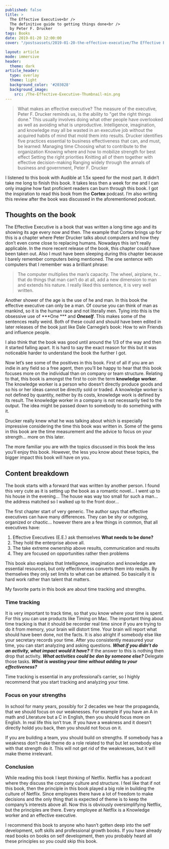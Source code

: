 ```yaml
---
published: false
title: >
  The Effective Executive<br />
  The definitive guide to getting things done<br />
  by Peter F. Drucker
tags: Books
date: 2019-01-20 12:00:00
cover: "/postsassets/2019-01-20-the-effective-executive/The Effective Executive Thumbnail-min.png"

layout: article
mode: immersive
header:
  theme: dark
article_header:
  type: overlay
  theme: light
  background_color: '#203028'
  background_image:
    src: /The-Effective-Executive-Thumbnail-min.png
---
```


> What makes an effective executive? The measure of the executive, Peter F. Drucker reminds us, is the ability to "get the right things done." This usually involves doing what other people have overlooked as well as avoiding what is unproductive. Intelligence, imagination, and knowledge may all be wasted in an executive job without the acquired habits of mind that mold them into results. Drucker identifies five practices essential to business effectiveness that can, and must, be learned: Managing time Choosing what to contribute to the organization Knowing where and how to mobilize strength for best effect Setting the right priorities Knitting all of them together with effective decision-making Ranging widely through the annals of business and government, Peter F. Drucker

<!--more-->

I listened to this book with Audible at 1.5x speed for the most part. It didn’t take me long to finish this book. It takes less then a week for me and I can only imagine how fast proficient readers can burn through this book.
I got the inspiration to read this book from the **Cortex** podcast. I’m also writing this review after the book was discussed in the aforementioned podcast.

## Thoughts on the book
The Effective Executive is a book that was written a long time ago and its showing its age every now and then.
The example that Cortex brings up for this is a chapter where Peter Drucker talks about computers and how they don’t even come close to replacing humans.
Nowadays this isn’t really applicable. In the more recent release of the book, this chapter could have been taken out.
 Also I must have been sleeping during this chapter because I barely remember computers being mentioned. The one sentence with computers that I remember was a brilliant phrase:
> The computer multiplies the man’s capacity. The wheel, airplane, tv... that do things that man can’t do at all, add a new dimension to man and extends his nature.
I really liked this sentence, it is very well written.

Another shower of the age is the use of he and man. In this book the effective executive can only be a man. Of course you can think of man as mankind, so it is the human race and not literally men. Tying into this is the obsessive use of ***One *** and ***Oneself***. This makes some of the sentences really weird. Both of these could and should have been edited in later releases of the book just like Dale Carnegie’s book: How to win Friends and influence people.

I also think that the book was good until around the 1/3 of the way and then it started falling apart. It is hard to say the exact reason for this but it was noticeable harder to understand the book the further I got.

Now let’s see some of the positives in this book.
First of all if you are an indie in any field so a free agent, then you’ll be happy to hear that this book focuses more on the individual than on company or team structure.
Relating to that, this book is amongst the first to coin the term **knowledge worker**. The knowledge worker is a person who doesn’t directly produce goods and so his or her ideas cannot be directly sold or traded. A knowledge worker is not defined by quantity, neither by its costs, knowledge work is defined by its result. The knowledge worker in a company is not necessarily tied to the output. The idea might be passed down to somebody to do something with it.

Drucker really knew what he was talking about which is especially impressive considering the time this book was written in.
Some of the gems in this book are the time measurement and the advice to focus on your strength… more on this later.

The more familiar you are with the topics discussed in this book the less you’ll enjoy this book. However, the less you know about these topics, the bigger impact this book will have on you.

## Content breakdown
 The book starts with a forward that was written by another person. I found this very cute as it is setting up the book as a romantic novel… I went up to his house in the evening… The house was way too small for such a man… the address matched so I walked up to the front door…

The first chapter start of very generic. The author says that effective executives can have many differences. They can be shy or outgoing, organized or chaotic… however there are a few  things in common, that all executives have:
1. Effective Executives (E.E.) ask themselves **What needs to be done?**
2. They hold the enterprise above all.
3. The take extreme ownership above results, communication and results
4. They are focused on opportunities rather then problems

This book also explains that Intelligence, imagination and knowledge are essential resources, but only effectiveness converts them into results. By themselves they only set limits to what can be attained. So basically it is hard work rather than talent that matters.

My favorite parts in this book are about time tracking and strengths.

### Time tracking
It is very important to track time, so that you know where your time is spent. For this you can use products like Timing on Mac. The important thing about time tracking is that it should be recorder real time since if you are trying to do it from memory, your brain will distort time. Your brain will report what should have been done, not the facts. It is also alright if somebody else like your secretary records your time.
After you consistently measured your time, you can start analyzing and asking questions. ***What if you didn’t do an activity, what impact would it have?*** If the answer to this is nothing then drop that activity.
***What activities could be don by someone else?*** Delegate those tasks.
***What is wasting your time without adding to your effectiveness?***

Time tracking is essential in any professional’s carrier, so I highly recommend that you start tracking and analyzing your time.

### Focus on your strengths
In school for many years, possibly for 2 decades we hear the propaganda, that we should focus on our weaknesses. For example if you have an A in math and Literature but a C in English, then you should focus more on English.
In real life this isn’t true. If you have a weakness and it doesn’t directly holdd you back, then you should not focus on it.

If you are building a team, you should build on strengths. If somebody has a weakness don’t make theme do a role related to that but let somebody else with that strength do it. This will not get rid of the weaknesses, but it will make theme irrelevant.

### Conclusion
While reading this book I kept thinking of Netflix. Netflix has a podcast where they discuss the company culture and structure. I feel like that if not this book, then the principle in this book played a big role in building the culture of Netflix.
Since employees there have a lot of freedom to make decisions and the only thing that is expected of theme is to keep the company’s interests above all.
Now this is obviously oversimplifying Netflix, but the principles are there. Every employee at Netflix is a Knowledge worker and an effective executive.

I recommend this book to anyone who hasn’t gotten deep into the self development, soft skills and professional growth books. If you have already read books on books on self development, then you probably heard all these principles so you could skip this book.
